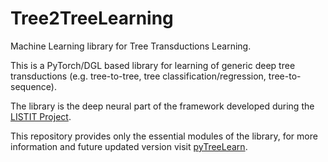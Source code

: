 # Tree2TreeLearning
Machine Learning library for Tree Transductions Learning.

This is a PyTorch/DGL based library for learning of generic deep tree transductions (e.g. tree-to-tree, tree classification/regression, tree-to-sequence).

The library is the deep neural part of the framework developed during the [LISTIT Project](https://dbacciu.github.io/listit/).

This repository provides only the essential modules of the library, for more information and future updated version visit [pyTreeLearn](https://github.com/Ant-Bru/pyTreeLearn).
